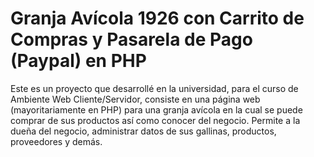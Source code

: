 # Granja Avícola 1926 con Carrito de Compras y Pasarela de Pago (Paypal) en PHP
Este es un proyecto que desarrollé en la universidad, para el curso de Ambiente Web Cliente/Servidor, consiste en una página web (mayoritariamente en PHP) para una granja avícola en la cual se puede comprar de sus productos así como conocer del negocio. Permite a la dueña del negocio, administrar datos de sus gallinas, productos, proveedores y demás.
